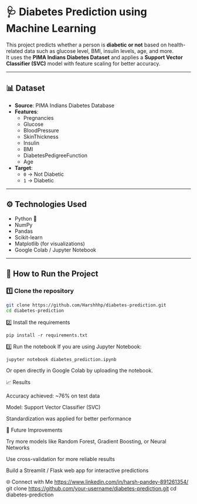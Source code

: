 # 🩺 Diabetes Prediction using Machine Learning

This project predicts whether a person is **diabetic or not** based on health-related data such as glucose level, BMI, insulin levels, age, and more.  
It uses the **PIMA Indians Diabetes Dataset** and applies a **Support Vector Classifier (SVC)** model with feature scaling for better accuracy.  

---

## 📊 Dataset
- **Source**: PIMA Indians Diabetes Database  
- **Features**:
  - Pregnancies  
  - Glucose  
  - BloodPressure  
  - SkinThickness  
  - Insulin  
  - BMI  
  - DiabetesPedigreeFunction  
  - Age  
- **Target**:
  - `0` → Not Diabetic  
  - `1` → Diabetic  

---

## ⚙️ Technologies Used
- Python 🐍  
- NumPy  
- Pandas  
- Scikit-learn  
- Matplotlib (for visualizations)  
- Google Colab / Jupyter Notebook  

---

## 🚀 How to Run the Project

### 1️⃣ Clone the repository
```bash
git clone https://github.com/Harshhhp/diabetes-prediction.git
cd diabetes-prediction
```
2️⃣ Install the requirements
```
pip install -r requirements.txt
```
3️⃣ Run the notebook
If you are using Jupyter Notebook:
```
jupyter notebook diabetes_prediction.ipynb
```
Or open directly in Google Colab by uploading the notebook.

📈 Results

Accuracy achieved: ~76% on test data

Model: Support Vector Classifier (SVC)

Standardization was applied for better performance

🔮 Future Improvements

Try more models like Random Forest, Gradient Boosting, or Neural Networks

Use cross-validation for more reliable results

Build a Streamlit / Flask web app for interactive predictions

🌐 Connect with Me
https://www.linkedin.com/in/harsh-pandey-891261354/
git clone https://github.com/your-username/diabetes-prediction.git
cd diabetes-prediction
